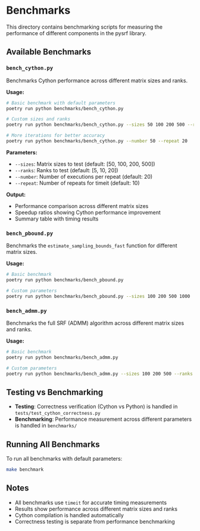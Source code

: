 # Benchmarks

This directory contains benchmarking scripts for measuring the performance of different components in the pysrf library.

## Available Benchmarks

### `bench_cython.py`
Benchmarks Cython performance across different matrix sizes and ranks.

**Usage:**
```bash
# Basic benchmark with default parameters
poetry run python benchmarks/bench_cython.py

# Custom sizes and ranks
poetry run python benchmarks/bench_cython.py --sizes 50 100 200 500 --ranks 5 10 20

# More iterations for better accuracy
poetry run python benchmarks/bench_cython.py --number 50 --repeat 20
```

**Parameters:**
- `--sizes`: Matrix sizes to test (default: [50, 100, 200, 500])
- `--ranks`: Ranks to test (default: [5, 10, 20])
- `--number`: Number of executions per repeat (default: 20)
- `--repeat`: Number of repeats for timeit (default: 10)

**Output:**
- Performance comparison across different matrix sizes
- Speedup ratios showing Cython performance improvement
- Summary table with timing results

### `bench_pbound.py`
Benchmarks the `estimate_sampling_bounds_fast` function for different matrix sizes.

**Usage:**
```bash
# Basic benchmark
poetry run python benchmarks/bench_pbound.py

# Custom parameters
poetry run python benchmarks/bench_pbound.py --sizes 100 200 500 1000
```

### `bench_admm.py`
Benchmarks the full SRF (ADMM) algorithm across different matrix sizes and ranks.

**Usage:**
```bash
# Basic benchmark
poetry run python benchmarks/bench_admm.py

# Custom parameters
poetry run python benchmarks/bench_admm.py --sizes 100 200 500 --ranks 5 10 20
```

## Testing vs Benchmarking

- **Testing**: Correctness verification (Cython vs Python) is handled in `tests/test_cython_correctness.py`
- **Benchmarking**: Performance measurement across different parameters is handled in `benchmarks/`

## Running All Benchmarks

To run all benchmarks with default parameters:

```bash
make benchmark
```

## Notes

- All benchmarks use `timeit` for accurate timing measurements
- Results show performance across different matrix sizes and ranks
- Cython compilation is handled automatically
- Correctness testing is separate from performance benchmarking
